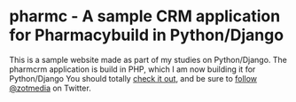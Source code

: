 # pharmc - A sample CRM application for Pharmacybuild in Python/Django

This is a sample website made as part of my studies on Python/Django.
The pharmcrm application is build in PHP, which I am now building it for Python/Django
You should totally [check it out](http://zotmedia.net),
and be sure to
[follow @zotmedia](http://twitter.com/zotmedia) on Twitter.
